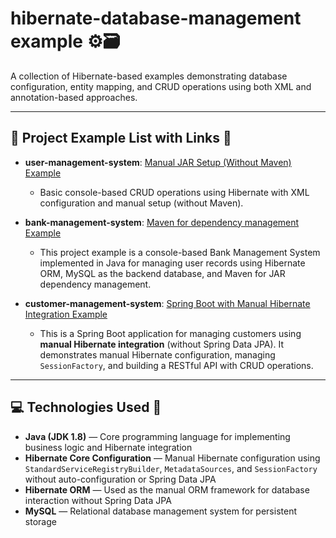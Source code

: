# hibernate-database-management example ⚙️🗃️

A collection of Hibernate-based examples demonstrating database configuration, entity mapping, and CRUD operations using both XML and annotation-based approaches.


---

## 📂 Project Example List with Links 🔗

- **user-management-system**:  [Manual JAR Setup (Without Maven) Example](https://github.com/thevishalchothe/hibernate-database-management/tree/58d0f70e4314cec980ba3969b9417f556c6e30d9/user-management-system) 
  - Basic  console-based CRUD operations using Hibernate with XML configuration and manual setup (without Maven).

- **bank-management-system**:  [Maven for dependency management Example](https://github.com/thevishalchothe/hibernate-database-management/tree/f33175a8648787c0cef4596e26c4b72270acb8fc/bank-management-system) 
  -  This project example is a console-based Bank Management System implemented in Java for managing user records using Hibernate ORM, MySQL as the backend database, and Maven for JAR dependency management.

- **customer-management-system**: [Spring Boot with Manual Hibernate Integration Example](https://github.com/thevishalchothe/hibernate-database-management/tree/0a11d302e45fb169daac1a0fa9f88099d42b4dbe/customer-management-system)  
   - This is a Spring Boot application for managing customers using **manual Hibernate integration** (without Spring Data JPA). It demonstrates manual Hibernate configuration, managing `SessionFactory`, and building a RESTful API with CRUD operations.


---

## 💻 Technologies Used 🔧

- **Java (JDK 1.8)** — Core programming language for implementing business logic and Hibernate integration
- **Hibernate Core Configuration** — Manual Hibernate configuration using `StandardServiceRegistryBuilder`, `MetadataSources`, and `SessionFactory` without auto-configuration or Spring Data JPA
- **Hibernate ORM** — Used as the manual ORM framework for database interaction without Spring Data JPA
- **MySQL** — Relational database management system for persistent storage

